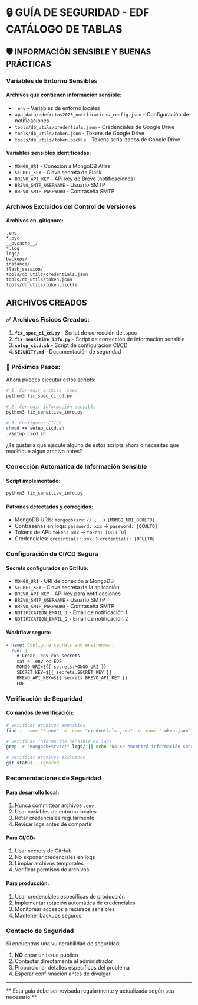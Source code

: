 # 🔒 GUÍA DE SEGURIDAD - EDF CATÁLOGO DE TABLAS

## 🛡️ **INFORMACIÓN SENSIBLE Y BUENAS PRÁCTICAS**

### **Variables de Entorno Sensibles**

#### **Archivos que contienen información sensible:**
- `.env` - Variables de entorno locales
- `app_data/edefrutos2025_notifications_config.json` - Configuración de notificaciones
- `tools/db_utils/credentials.json` - Credenciales de Google Drive
- `tools/db_utils/token.json` - Tokens de Google Drive
- `tools/db_utils/token.pickle` - Tokens serializados de Google Drive

#### **Variables sensibles identificadas:**
- `MONGO_URI` - Conexión a MongoDB Atlas
- `SECRET_KEY` - Clave secreta de Flask
- `BREVO_API_KEY` - API key de Brevo (notificaciones)
- `BREVO_SMTP_USERNAME` - Usuario SMTP
- `BREVO_SMTP_PASSWORD` - Contraseña SMTP

### **Archivos Excluidos del Control de Versiones**

#### **Archivos en .gitignore:**
```
.env
*.pyc
__pycache__/
*.log
logs/
backups/
instance/
flask_session/
tools/db_utils/credentials.json
tools/db_utils/token.json
tools/db_utils/token.pickle
```

## **ARCHIVOS CREADOS**

### **✅ Archivos Físicos Creados:**

1. **`fix_spec_ci_cd.py`** - Script de corrección de .spec
2. **`fix_sensitive_info.py`** - Script de corrección de información sensible  
3. **`setup_cicd.sh`** - Script de configuración CI/CD
4. **`SECURITY.md`** - Documentación de seguridad

### **🎯 Próximos Pasos:**

Ahora puedes ejecutar estos scripts:

```bash
# 1. Corregir archivo .spec
python3 fix_spec_ci_cd.py

# 2. Corregir información sensible
python3 fix_sensitive_info.py

# 3. Configurar CI/CD
chmod +x setup_cicd.sh
./setup_cicd.sh
```

¿Te gustaría que ejecute alguno de estos scripts ahora o necesitas que modifique algún archivo antes?

### **Corrección Automática de Información Sensible**

#### **Script implementado:**
```bash
python3 fix_sensitive_info.py
```

#### **Patrones detectados y corregidos:**
- MongoDB URIs: `mongodb+srv://...` → `[MONGO_URI_OCULTO]`
- Contraseñas en logs: `password: xxx` → `password: [OCULTO]`
- Tokens de API: `token: xxx` → `token: [OCULTO]`
- Credenciales: `credentials: xxx` → `credentials: [OCULTO]`

### **Configuración de CI/CD Segura**

#### **Secrets configurados en GitHub:**
- `MONGO_URI` - URI de conexión a MongoDB
- `SECRET_KEY` - Clave secreta de la aplicación
- `BREVO_API_KEY` - API key para notificaciones
- `BREVO_SMTP_USERNAME` - Usuario SMTP
- `BREVO_SMTP_PASSWORD` - Contraseña SMTP
- `NOTIFICATION_EMAIL_1` - Email de notificación 1
- `NOTIFICATION_EMAIL_2` - Email de notificación 2

#### **Workflow seguro:**
```yaml
- name: Configure secrets and environment
  run: |
    # Crear .env con secrets
    cat > .env << EOF
    MONGO_URI=${{ secrets.MONGO_URI }}
    SECRET_KEY=${{ secrets.SECRET_KEY }}
    BREVO_API_KEY=${{ secrets.BREVO_API_KEY }}
    EOF
```

### **Verificación de Seguridad**

#### **Comandos de verificación:**
```bash
# Verificar archivos sensibles
find . -name "*.env" -o -name "credentials.json" -o -name "token.json"

# Verificar información sensible en logs
grep -r "mongodb+srv://" logs/ || echo "No se encontró información sensible"

# Verificar archivos excluidos
git status --ignored
```

### **Recomendaciones de Seguridad**

#### **Para desarrollo local:**
1. Nunca committear archivos `.env`
2. Usar variables de entorno locales
3. Rotar credenciales regularmente
4. Revisar logs antes de compartir

#### **Para CI/CD:**
1. Usar secrets de GitHub
2. No exponer credenciales en logs
3. Limpiar archivos temporales
4. Verificar permisos de archivos

#### **Para producción:**
1. Usar credenciales específicas de producción
2. Implementar rotación automática de credenciales
3. Monitorear accesos a recursos sensibles
4. Mantener backups seguros

### **Contacto de Seguridad**

Si encuentras una vulnerabilidad de seguridad:
1. **NO** crear un issue público
2. Contactar directamente al administrador
3. Proporcionar detalles específicos del problema
4. Esperar confirmación antes de divulgar

---

** Esta guía debe ser revisada regularmente y actualizada según sea necesario.**
